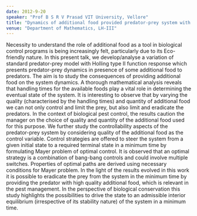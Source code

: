 ```yaml
---
date: 2012-9-20
speaker: "Prof B S R V Prasad VIT University, Vellore"
title: "Dynamics of additional food provided predator-prey system with applications to biological control"
venue: "Department of Mathematics, LH-III"
---
```

Necessity to understand the role of additional food as a tool
in biological control programs is being increasingly felt, particularly
due to its Eco-friendly nature. In this present talk, we develop/analyse a
variation of standard predator-prey model with Holling type II function
response which presents predator-prey dynamics in presence of some
additional food to predators.  The aim is to study the consequences of
providing additional food on the system dynamics. A thorough mathematical
analysis reveals that handling times for the available foods play a vital
role in determining the eventual state of the system.  It is interesting
to observe that by varying the quality (characterised by the handling times)
and quantity of additional food we can not only control and limit the
prey, but also limit and eradicate the predators. In the context of
biological pest control, the results caution the manager on the choice of
quality and quantity of the additional food used for this purpose.  We
further study the controllability aspects of the predator-prey system by
considering quality of the additional food as the control variable.
Control strategies are offered to steer the system from a given initial
state to a required terminal state in a minimum time by formulating Mayer
problem of optimal control. It is observed that an optimal strategy is a
combination of
bang-bang controls and could involve multiple switches. Properties of
optimal paths are derived using necessary conditions for Mayer problem. In
the light of the results evolved in this work it is possible to eradicate
the prey from the system in the minimum time by providing the predator
with high quality additional food, which is relevant in the pest
management. In the perspective of biological conservation this study
highlights the possibilities to drive the state to an admissible interior
equilibrium (irrespective of its stability nature) of the system in a
minimum time.
